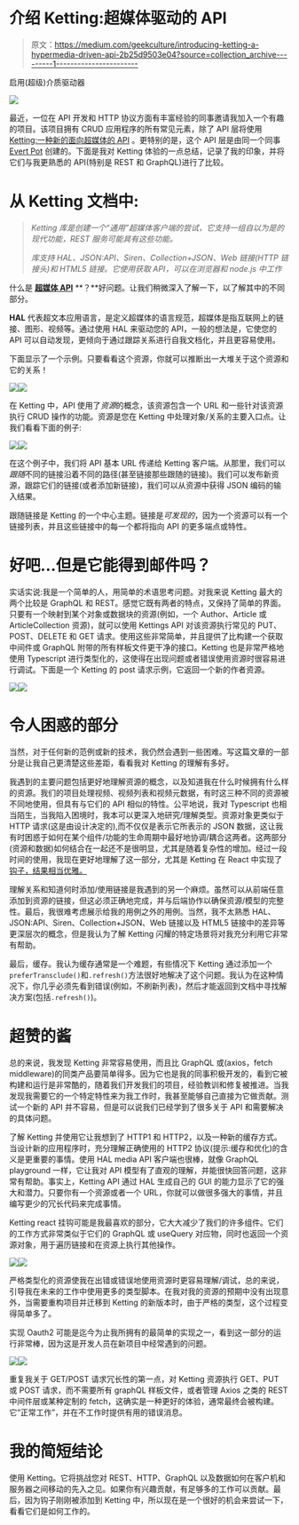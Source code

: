 # 介绍 Ketting:超媒体驱动的 API

> 原文：<https://medium.com/geekculture/introducing-ketting-a-hypermedia-driven-api-2b25d9503e04?source=collection_archive---------1----------------------->

启用(超级)介质驱动器

![](img/499c1bc36f6a77270903539c6188d921.png)

最近，一位在 API 开发和 HTTP 协议方面有丰富经验的同事邀请我加入一个有趣的项目。该项目拥有 CRUD 应用程序的所有常见元素，除了 API 层将使用 [Ketting:一种新的面向超媒体的 API](https://github.com/badgateway/ketting) 。更特别的是，这个 API 层是由同一个同事 [Evert Pot](https://evertpot.com/) 创建的。下面是我对 Ketting 体验的一点总结，记录了我的印象，并将它们与我更熟悉的 API(特别是 REST 和 GraphQL)进行了比较。

# 从 Ketting 文档中:

> *Ketting 库是创建一个“通用”超媒体客户端的尝试，它支持一组自以为是的现代功能，REST 服务可能具有这些功能。*
> 
> *库支持 HAL、JSON:API、Siren、Collection+JSON、Web 链接(HTTP 链接头)和 HTML5 链接。它使用获取 API，可以在浏览器和 node.js 中工作*

什么是 [**超媒体 API**](https://github.com/badgateway/ketting/wiki/Hypermedia) **？**好问题。让我们稍微深入了解一下，以了解其中的不同部分。

**HAL** 代表超文本应用语言，是定义超媒体的语言规范，超媒体是指互联网上的链接、图形、视频等。通过使用 HAL 来驱动您的 API，一般的想法是，它使您的 API 可以自动发现，更倾向于通过跟踪关系进行自我文档化，并且更容易使用。

下面显示了一个示例。只要看看这个资源，你就可以推断出一大堆关于这个资源和它的关系！

![](img/f178815d51338ab4fe8d6fcc59cdc37b.png)![](img/66f08230446c9e9e0bb33c0da214ab47.png)

在 Ketting 中，API 使用了*资源*的概念，该资源包含一个 URL 和一些针对该资源执行 CRUD 操作的功能。资源是您在 Ketting 中处理对象/关系的主要入口点。让我们看看下面的例子:

![](img/4d558199a86a8b4b622ecbb4b106030f.png)![](img/962068e97e344576dcfbbf33bb174928.png)

在这个例子中，我们将 API 基本 URL 传递给 Ketting 客户端。从那里，我们可以*跟随*不同的链接沿着不同的路径(甚至链接那些跟随的链接)。我们可以发布新资源，跟踪它们的链接(或者添加新链接)，我们可以从资源中获得 JSON 编码的输入结果。

跟随链接是 Ketting 的一个中心主题。链接是*可发现的*，因为一个资源可以有一个链接列表，并且这些链接中的每一个都将指向 API 的更多端点或特性。

# 好吧…但是它能得到邮件吗？

实话实说:我是一个简单的人，用简单的术语思考问题。对我来说 Ketting 最大的两个比较是 GraphQL 和 REST。感觉它既有两者的特点，又保持了简单的界面。只要有一个映射到某个对象或数据块的资源(例如，一个 Author、Article 或 ArticleCollection 资源)，就可以使用 Kettings API 对该资源执行常见的 PUT、POST、DELETE 和 GET 请求。使用这些非常简单，并且提供了比构建一个获取中间件或 GraphQL 附带的所有样板文件更干净的接口。Ketting 也是非常严格地使用 Typescript 进行类型化的，这使得在出现问题或者错误使用资源时很容易进行调试。下面是一个 Ketting 的 post 请求示例，它返回一个新的作者资源。

![](img/6096322da4592898762d7ac20b780651.png)![](img/0432e45822825619574b9e71fd3c8fcb.png)

# 令人困惑的部分

当然，对于任何新的范例或新的技术，我仍然会遇到一些困难。写这篇文章的一部分是让我自己更清楚这些差距，看看我对 Ketting 的理解有多好。

我遇到的主要问题包括更好地理解资源的概念，以及知道我在什么时候拥有什么样的资源。我们的项目处理视频、视频列表和视频元数据，有时这三种不同的资源被不同地使用，但具有与它们的 API 相似的特性。公平地说，我对 Typescript 也相当陌生，当我陷入困境时，我本可以更深入地研究/理解类型。资源对象更类似于 HTTP 请求(这是由设计决定的),而不仅仅是表示它所表示的 JSON 数据，这让我有时困惑于如何在某个组件/功能的生命周期中最好地协调/耦合这两者。这两部分(资源和数据)如何结合在一起还不是很明显，尤其是随着复杂性的增加。经过一段时间的使用，我现在更好地理解了这一部分，尤其是 Ketting 在 React 中实现了[钩子，结果相当优雅。](https://github.com/badgateway/react-ketting)

理解关系和知道何时添加/使用链接是我遇到的另一个麻烦。虽然可以从前端任意添加到资源的链接，但这必须正确地完成，并与后端协作以确保资源/模型的完整性。最后，我很难考虑展示给我的用例之外的用例。当然，我不太熟悉 HAL、JSON:API、Siren、Collection+JSON、Web 链接以及 HTML5 链接中的差异等更深层次的概念，但是我认为了解 Ketting 闪耀的特定场景将对我充分利用它非常有帮助。

最后，缓存。我认为缓存通常是一个难题，有些情况下 Ketting 通过添加一个`preferTransclude()`和`.refresh()`方法很好地解决了这个问题。我认为在这种情况下，你几乎必须先看到错误(例如，不刷新列表)，然后才能返回到文档中寻找解决方案(包括`.refresh()`)。

# 超赞的酱

总的来说，我发现 Ketting 非常容易使用，而且比 GraphQL 或(axios，fetch middleware)的同类产品要简单得多。因为它也是我的同事积极开发的，看到它被构建和运行是非常酷的，随着我们开发我们的项目，经验教训和修复被推进。当我发现我需要它的一个特定特性来为我工作时，我甚至能够自己直接为它做贡献。测试一个新的 API 并不容易，但是可以说我们已经学到了很多关于 API 和需要解决的具体问题。

了解 Ketting 并使用它让我想到了 HTTP1 和 HTTP2，以及一种新的缓存方式。当设计新的应用程序时，充分理解正确使用的 HTTP2 协议(提示:缓存和优化)的含义是更重要的事情。使用 HAL media API 客户端也很棒，就像 GraphQL playground 一样，它让我对 API 模型有了直观的理解，并能很快回答问题，这非常有帮助。事实上，Ketting API 通过 HAL 生成自己的 GUI 的能力显示了它的强大和潜力。只要你有一个资源或者一个 URL，你就可以做很多强大的事情，并且编写更少的冗长代码来完成事情。

Ketting react 挂钩可能是我最喜欢的部分，它大大减少了我们的许多组件。它们的工作方式非常类似于它们的 GraphQL 或 useQuery 对应物，同时也返回一个资源对象，用于遍历链接和在资源上执行其他操作。

![](img/6f571c61a0511fe8191ea4defb99ad06.png)![](img/435ea7f084bb9703a0aa595a85ddaaa6.png)

严格类型化的资源使我在出错或错误地使用资源时更容易理解/调试，总的来说，引导我在未来的工作中使用更多的类型脚本。在我对我的资源的预期中没有出现意外，当需要重构项目并迁移到 Ketting 的新版本时，由于严格的类型，这个过程变得简单多了。

实现 Oauth2 可能是迄今为止我所拥有的最简单的实现之一，看到这一部分的运行非常棒，因为这是开发人员在新项目中经常遇到的问题。

![](img/73051b53f1dc87ffc460f706b514d537.png)![](img/f9933c8e39c1e95f8b7b5ca881612eaa.png)

重复我关于 GET/POST 请求冗长性的第一点，对 Ketting 资源执行 GET、PUT 或 POST 请求，而不需要所有 graphQL 样板文件，或者管理 Axios 之类的 REST 中间件层或某种定制的 fetch，这确实是一种更好的体验，通常最终会被构建。它“正常工作”，并在不工作时提供有用的错误消息。

# 我的简短结论

使用 Ketting。它将挑战您对 REST、HTTP、GraphQL 以及数据如何在客户机和服务器之间移动的先入之见。如果你有兴趣贡献，有足够多的工作可以贡献。最后，因为钩子刚刚被添加到 Ketting 中，所以现在是一个很好的机会来尝试一下，看看它们是如何工作的。